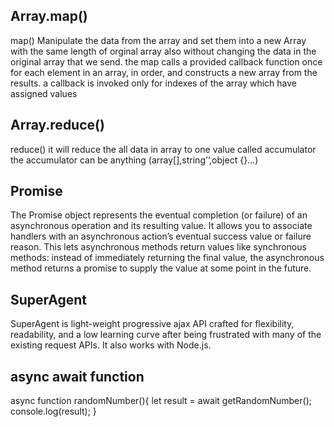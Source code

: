 ## Array.map()
map() Manipulate the data from the array and set them into a new Array with the same length of orginal array also without changing the data in the original array that we send. the map calls a provided callback function once for each element in an array, in order, and constructs a new array from the results. a callback is invoked only for indexes of the array which have assigned values 


## Array.reduce()
reduce() it will reduce the all data in array to one value called accumulator the accumulator can be anything (array[],string’‘,object {}…)


## Promise
The Promise object represents the eventual completion (or failure) of an asynchronous operation and its resulting value. It allows you to associate handlers with an asynchronous action’s eventual success value or failure reason. This lets asynchronous methods return values like synchronous methods: instead of immediately returning the final value, the asynchronous method returns a promise to supply the value at some point in the future.



## SuperAgent
SuperAgent is light-weight progressive ajax API crafted for flexibility, readability, and a low learning curve after being frustrated with many of the existing request APIs. It also works with Node.js.


## async await function
async function randomNumber(){ 
  let result = await getRandomNumber();
    console.log(result);
}








